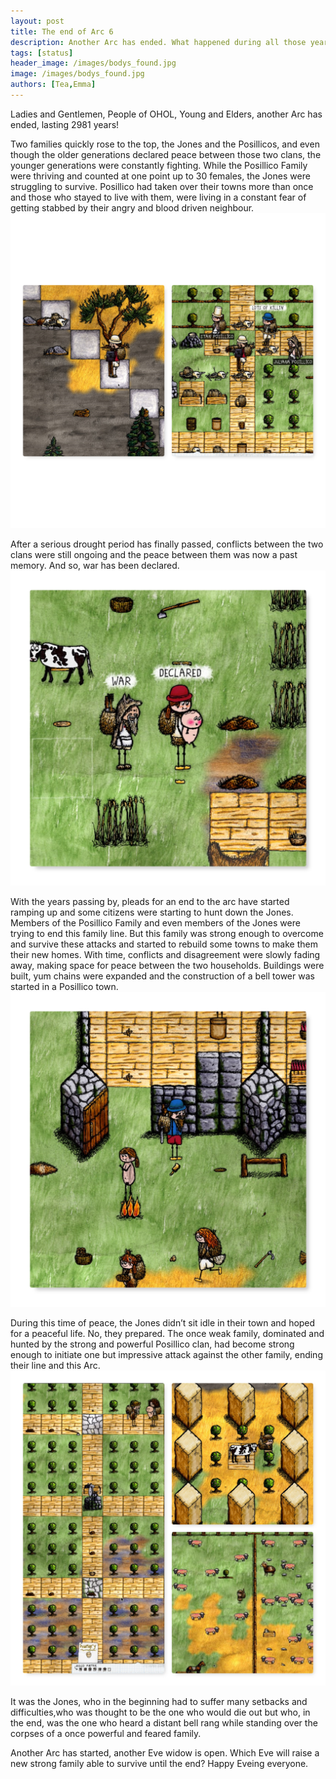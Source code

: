 ```yaml
---
layout: post
title: The end of Arc 6
description: Another Arc has ended. What happened during all those years ?
tags: [status]
header_image: /images/bodys_found.jpg
image: /images/bodys_found.jpg
authors: [Tea,Emma]
---
```


Ladies and Gentlemen, People of OHOL, Young and Elders, another Arc has ended, lasting 2981 years!

Two families quickly rose to the top, the Jones and the Posillicos, and even though the older generations declared peace between those two clans, the younger generations were constantly fighting. While the Posillico Family were thriving and counted at one point up to 30 females, the Jones were struggling to survive. Posillico had taken over their towns more than once and those who stayed to live with them, were living in a constant fear of getting stabbed by their angry and blood driven neighbour.
![image](/images/bodys_found.jpg)

After a serious drought period has finally passed, conflicts between the two clans were still ongoing and the peace between them was now a past memory. And so, war has been declared.
![image](/images/war_declare.jpg)

With the years passing by, pleads for an end to the arc have started ramping up and some citizens were starting to hunt down the Jones. Members of the Posillico Family and even members of the Jones were trying to end this family line.
But this family was strong enough to overcome and survive these attacks and started to rebuild some towns to make them their new homes. With time, conflicts and disagreement were slowly fading away, making space for peace between the two households. Buildings were built, yum chains were expanded and the construction of a bell tower was started in a Posillico town.
![image](/images/Belltower_Posillico_.jpg)

During this time of peace, the Jones didn’t sit idle in their town and hoped for a peaceful life. No, they prepared. The once weak family, dominated and hunted by the strong and powerful Posillico clan, had become strong enough to initiate one but impressive attack against the other family, ending their line and this Arc.
![images](/images/Jones_Town_arc_6.jpg)

It was the Jones, who in the beginning had to suffer many setbacks and difficulties,who was thought to be the one who would die out but who, in the end, was the one who heard a distant bell rang while standing over the corpses of a once powerful and feared family.


Another Arc has started, another Eve widow is open. Which Eve will raise a new strong family able to survive until the end?
Happy Eveing everyone.